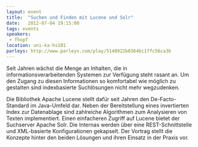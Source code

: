```yaml
---
layout: event
title:  "Suchen und Finden mit Lucene und Solr"
date:   2012-07-04 19:15:00
tags: events
speakers:
 - fhopf
location: uni-ka-hs101
parleys: http://www.parleys.com/play/5148922b0364bc17fc56ca3b
---
```


Seit Jahren wächst die Menge an Inhalten, die in informationsverarbeitenden Systemen zur Verfügung steht rasant an. Um den Zugang zu diesen Informationen so komfortabel wie möglich zu gestalten sind indexbasierte Suchlösungen nicht mehr wegzudenken.

Die Bibliothek Apache Lucene stellt dafür seit Jahren den De-Facto-Standard im Java-Umfeld dar. Neben der Bereitstellung eines invertierten Index zur Datenablage sind zahlreiche Algorithmen zum Analysieren von Texten implementiert. Einen einfacheren Zugriff auf Lucene bietet der Suchserver Apache Solr. Die Internas werden über eine REST-Schnittstelle und XML-basierte Konfigurationen gekapselt. Der Vortrag stellt die Konzepte hinter den beiden Lösungen und ihren Einsatz in der Praxis vor.